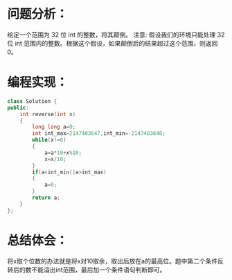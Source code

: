 # 问题分析：
给定一个范围为 32 位 int 的整数，将其颠倒。
注意:
假设我们的环境只能处理 32 位 int 范围内的整数。根据这个假设，如果颠倒后的结果超过这个范围，则返回 0。

# 编程实现：
```C++
class Solution {
public:
    int reverse(int x)
    {
        long long a=0;
        int int_max=2147483647,int_min=-2147483648;
        while(x!=0)
        {
            a=a*10+x%10;
            x=x/10;
        }
        if(a<int_min||a>int_max)
        {
            a=0;
        }
        return a;
    }
};
```
# 总结体会：
将x取个位数的办法就是将x对10取余，取出后放在a的最高位。题中第二个条件反转后的数不能溢出int范围，最后加一个条件语句判断即可。
